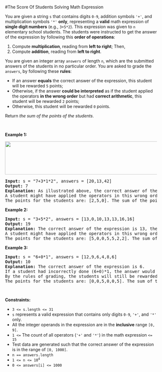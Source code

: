 #The Score Of Students Solving Math Expression
<p>You are given a string <code>s</code> that contains digits <code>0-9</code>, addition symbols <code>'+'</code>, and multiplication symbols <code>'*'</code> <strong>only</strong>, representing a <strong>valid</strong> math expression of <strong>single digit numbers</strong> (e.g., <code>3+5*2</code>). This expression was given to <code>n</code> elementary school students. The students were instructed to get the answer of the expression by following this <strong>order of operations</strong>:</p>
<ol>
<li>Compute <strong>multiplication</strong>, reading from <strong>left to right</strong>; Then,</li>
<li>Compute <strong>addition</strong>, reading from <strong>left to right</strong>.</li>
</ol>
<p>You are given an integer array <code>answers</code> of length <code>n</code>, which are the submitted answers of the students in no particular order. You are asked to grade the <code>answers</code>, by following these <strong>rules</strong>:</p>
<ul>
<li>If an answer <strong>equals</strong> the correct answer of the expression, this student will be rewarded <code>5</code> points;</li>
<li>Otherwise, if the answer <strong>could be interpreted</strong> as if the student applied the operators <strong>in the wrong order</strong> but had <strong>correct arithmetic</strong>, this student will be rewarded <code>2</code> points;</li>
<li>Otherwise, this student will be rewarded <code>0</code> points.</li>
</ul>
<p>Return <em>the sum of the points of the students</em>.</p>
<p> </p>
<p><strong class="example">Example 1:</strong></p>
<img alt="" src="https://assets.leetcode.com/uploads/2021/09/17/student_solving_math.png" style="width:678px;height:109px"/>
<pre><strong>Input:</strong> s = "7+3*1*2", answers = [20,13,42]
<strong>Output:</strong> 7
<strong>Explanation:</strong> As illustrated above, the correct answer of the expression is 13, therefore one student is rewarded 5 points: [20,<u><strong>13</strong></u>,42]
A student might have applied the operators in this wrong order: ((7+3)*1)*2 = 20. Therefore one student is rewarded 2 points: [<u><strong>20</strong></u>,13,42]
The points for the students are: [2,5,0]. The sum of the points is 2+5+0=7.
</pre>
<p><strong class="example">Example 2:</strong></p>
<pre><strong>Input:</strong> s = "3+5*2", answers = [13,0,10,13,13,16,16]
<strong>Output:</strong> 19
<strong>Explanation:</strong> The correct answer of the expression is 13, therefore three students are rewarded 5 points each: [<strong><u>13</u></strong>,0,10,<strong><u>13</u></strong>,<strong><u>13</u></strong>,16,16]
A student might have applied the operators in this wrong order: ((3+5)*2 = 16. Therefore two students are rewarded 2 points: [13,0,10,13,13,<strong><u>16</u></strong>,<strong><u>16</u></strong>]
The points for the students are: [5,0,0,5,5,2,2]. The sum of the points is 5+0+0+5+5+2+2=19.
</pre>
<p><strong class="example">Example 3:</strong></p>
<pre><strong>Input:</strong> s = "6+0*1", answers = [12,9,6,4,8,6]
<strong>Output:</strong> 10
<strong>Explanation:</strong> The correct answer of the expression is 6.
If a student had incorrectly done (6+0)*1, the answer would also be 6.
By the rules of grading, the students will still be rewarded 5 points (as they got the correct answer), not 2 points.
The points for the students are: [0,0,5,0,0,5]. The sum of the points is 10.
</pre>
<p> </p>
<p><strong>Constraints:</strong></p>
<ul>
<li><code>3 &lt;= s.length &lt;= 31</code></li>
<li><code>s</code> represents a valid expression that contains only digits <code>0-9</code>, <code>'+'</code>, and <code>'*'</code> only.</li>
<li>All the integer operands in the expression are in the <strong>inclusive</strong> range <code>[0, 9]</code>.</li>
<li><code>1 &lt;=</code> The count of all operators (<code>'+'</code> and <code>'*'</code>) in the math expression <code>&lt;= 15</code></li>
<li>Test data are generated such that the correct answer of the expression is in the range of <code>[0, 1000]</code>.</li>
<li><code>n == answers.length</code></li>
<li><code>1 &lt;= n &lt;= 10<sup>4</sup></code></li>
<li><code>0 &lt;= answers[i] &lt;= 1000</code></li>
</ul>
